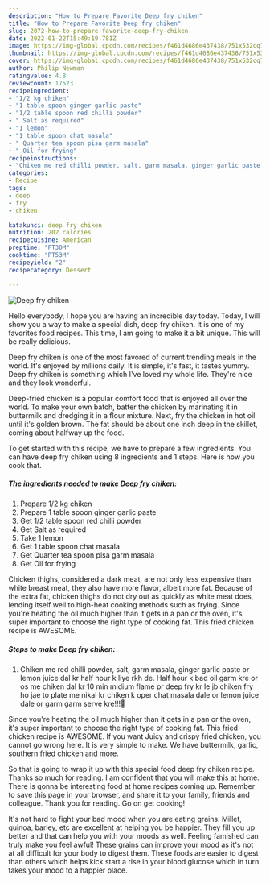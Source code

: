 ```yaml
---
description: "How to Prepare Favorite Deep fry chiken"
title: "How to Prepare Favorite Deep fry chiken"
slug: 2072-how-to-prepare-favorite-deep-fry-chiken
date: 2022-01-22T15:49:19.781Z
image: https://img-global.cpcdn.com/recipes/f461d4686e437438/751x532cq70/deep-fry-chiken-recipe-main-photo.jpg
thumbnail: https://img-global.cpcdn.com/recipes/f461d4686e437438/751x532cq70/deep-fry-chiken-recipe-main-photo.jpg
cover: https://img-global.cpcdn.com/recipes/f461d4686e437438/751x532cq70/deep-fry-chiken-recipe-main-photo.jpg
author: Philip Newman
ratingvalue: 4.8
reviewcount: 17523
recipeingredient:
- "1/2 kg chiken"
- "1 table spoon ginger garlic paste"
- "1/2 table spoon red chilli powder"
- " Salt as required"
- "1 lemon"
- "1 table spoon chat masala"
- " Quarter tea spoon pisa garm masala"
- " Oil for frying"
recipeinstructions:
- "Chiken me red chilli powder, salt, garm masala, ginger garlic paste or lemon juice dal kr half hour k liye rkh de. Half hour k bad oil garm kre or os me chiken dal kr 10 min midium flame pr deep fry kr le jb chiken fry ho jae to plate me nikal kr chiken k oper chat masala dale or lemon juice dale or garm garm serve kre!!!🤗"
categories:
- Recipe
tags:
- deep
- fry
- chiken

katakunci: deep fry chiken 
nutrition: 202 calories
recipecuisine: American
preptime: "PT30M"
cooktime: "PT53M"
recipeyield: "2"
recipecategory: Dessert

---
```



![Deep fry chiken](https://img-global.cpcdn.com/recipes/f461d4686e437438/751x532cq70/deep-fry-chiken-recipe-main-photo.jpg)

Hello everybody, I hope you are having an incredible day today. Today, I will show you a way to make a special dish, deep fry chiken. It is one of my favorites food recipes. This time, I am going to make it a bit unique. This will be really delicious.

Deep fry chiken is one of the most favored of current trending meals in the world. It's enjoyed by millions daily. It is simple, it's fast, it tastes yummy. Deep fry chiken is something which I've loved my whole life. They're nice and they look wonderful.

Deep-fried chicken is a popular comfort food that is enjoyed all over the world. To make your own batch, batter the chicken by marinating it in buttermilk and dredging it in a flour mixture. Next, fry the chicken in hot oil until it&#39;s golden brown. The fat should be about one inch deep in the skillet, coming about halfway up the food.


To get started with this recipe, we have to prepare a few ingredients. You can have deep fry chiken using 8 ingredients and 1 steps. Here is how you cook that.

<!--inarticleads1-->

##### The ingredients needed to make Deep fry chiken:

1. Prepare 1/2 kg chiken
1. Prepare 1 table spoon ginger garlic paste
1. Get 1/2 table spoon red chilli powder
1. Get  Salt as required
1. Take 1 lemon
1. Get 1 table spoon chat masala
1. Get  Quarter tea spoon pisa garm masala
1. Get  Oil for frying


Chicken thighs, considered a dark meat, are not only less expensive than white breast meat, they also have more flavor, albeit more fat. Because of the extra fat, chicken thighs do not dry out as quickly as white meat does, lending itself well to high-heat cooking methods such as frying. Since you&#39;re heating the oil much higher than it gets in a pan or the oven, it&#39;s super important to choose the right type of cooking fat. This fried chicken recipe is AWESOME. 

<!--inarticleads2-->

##### Steps to make Deep fry chiken:

1. Chiken me red chilli powder, salt, garm masala, ginger garlic paste or lemon juice dal kr half hour k liye rkh de. Half hour k bad oil garm kre or os me chiken dal kr 10 min midium flame pr deep fry kr le jb chiken fry ho jae to plate me nikal kr chiken k oper chat masala dale or lemon juice dale or garm garm serve kre!!!🤗


Since you&#39;re heating the oil much higher than it gets in a pan or the oven, it&#39;s super important to choose the right type of cooking fat. This fried chicken recipe is AWESOME. If you want Juicy and crispy fried chicken, you cannot go wrong here. It is very simple to make. We have buttermilk, garlic, southern fried chicken and more. 

So that is going to wrap it up with this special food deep fry chiken recipe. Thanks so much for reading. I am confident that you will make this at home. There is gonna be interesting food at home recipes coming up. Remember to save this page in your browser, and share it to your family, friends and colleague. Thank you for reading. Go on get cooking!

It's not hard to fight your bad mood when you are eating grains. Millet, quinoa, barley, etc are excellent at helping you be happier. They fill you up better and that can help you with your moods as well. Feeling famished can truly make you feel awful! These grains can improve your mood as it's not at all difficult for your body to digest them. These foods are easier to digest than others which helps kick start a rise in your blood glucose which in turn takes your mood to a happier place.
